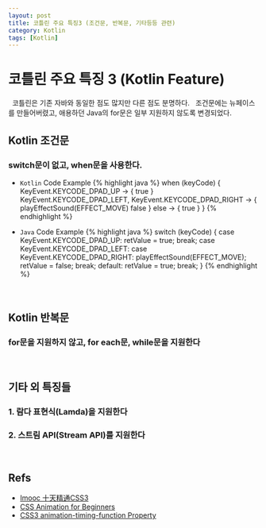 ```yaml
---
layout: post
title: 코틀린 주요 특징3 (조건문, 반복문, 기타등등 관련)
category: Kotlin
tags: [Kotlin]
---
```


# 코틀린 주요 특징 3 (Kotlin Feature)
 &nbsp;
코틀린은 기존 자바와 동일한 점도 많지만 다른 점도 분명하다. &nbsp;
조건문에는 뉴페이스를 만들어버렸고, 애용하던 Java의 for문은 일부 지원하지 않도록 변경되었다. &nbsp; &nbsp;

## Kotlin 조건문
### switch문이 없고, when문을 사용한다.
* `Kotlin` Code Example
{% highlight java %}
    when (keyCode) {
      KeyEvent.KEYCODE_DPAD_UP -> {
         true
      }
      KeyEvent.KEYCODE_DPAD_LEFT,
      KeyEvent.KEYCODE_DPAD_RIGHT -> {
         playEffectSound(EFFECT_MOVE)
         false
      }
      else -> {
         true
      }
    }
{% endhighlight %}

* `Java` Code Example
{% highlight java %}
    switch (keyCode) {
      case KeyEvent.KEYCODE_DPAD_UP:
         retValue = true;
         break;
      case KeyEvent.KEYCODE_DPAD_LEFT:
      case KeyEvent.KEYCODE_DPAD_RIGHT:
         playEffectSound(EFFECT_MOVE);
         retValue = false;
         break;
      default:
         retValue = true;
         break;
    }
{% endhighlight %}
&nbsp; 
&nbsp; 
&nbsp; 
&nbsp; 
&nbsp; 
&nbsp; 
&nbsp; 
<br/><br/><br/>

## Kotlin 반복문
### for문을 지원하지 않고, for each문, while문을 지원한다
&nbsp; 
&nbsp; 
&nbsp; 
 &nbsp;
 &nbsp;
 &nbsp;
## 기타 외 특징들
### 1. 람다 표현식(Lamda)을 지원한다
### 2. 스트림 API(Stream API)를 지원한다
&nbsp; 
&nbsp; 
&nbsp; 
&nbsp; 

## Refs

* [Imooc 十天精通CSS3](http://www.imooc.com/learn/33)
* [CSS Animation for Beginners](https://robots.thoughtbot.com/css-animation-for-beginners#animation-iteration-count)
* [CSS3 animation-timing-function Property](http://www.w3schools.com/cssref/css3_pr_animation-timing-function.asp)
